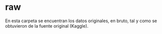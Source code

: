 # raw

En esta carpeta se encuentran los datos originales, en bruto, tal y como se obtuvieron de la fuente original (Kaggle).